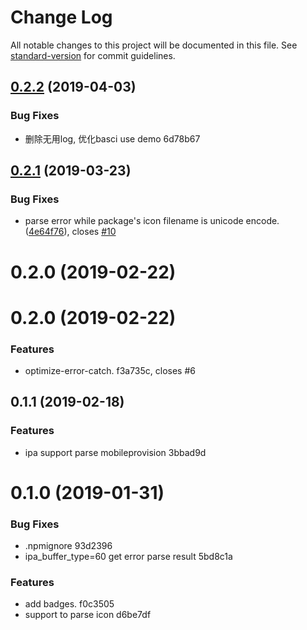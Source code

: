 # Change Log

All notable changes to this project will be documented in this file. See [standard-version](https://github.com/conventional-changelog/standard-version) for commit guidelines.

## [0.2.2](/compare/v0.2.1...v0.2.2) (2019-04-03)


### Bug Fixes

* 删除无用log, 优化basci use demo 6d78b67



<a name="0.2.1"></a>
## [0.2.1](https://github.com/chenquincy/app-info-parser/compare/v0.2.0...v0.2.1) (2019-03-23)


### Bug Fixes

* parse error while package's icon filename is unicode encode. ([4e64f76](https://github.com/chenquincy/app-info-parser/commit/4e64f76)), closes [#10](https://github.com/chenquincy/app-info-parser/issues/10)



<a name="0.2.0"></a>
# 0.2.0 (2019-02-22)



<a name="0.2.0"></a>
# 0.2.0 (2019-02-22)


### Features

* optimize-error-catch. f3a735c, closes #6



<a name="0.1.1"></a>
## 0.1.1 (2019-02-18)


### Features

* ipa support parse mobileprovision 3bbad9d



<a name="0.1.0"></a>
# 0.1.0 (2019-01-31)


### Bug Fixes

* .npmignore 93d2396
* ipa_buffer_type=60 get error parse result 5bd8c1a


### Features

* add badges. f0c3505
* support to parse icon d6be7df

